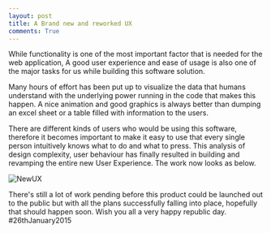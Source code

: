 ```yaml
---
layout: post
title: A Brand new and reworked UX
comments: True
---
```


While functionality is one of the most important factor that is needed for the web application, A good user experience and ease of usage is also one of the major tasks for us while building this software solution.

Many hours of effort has been put up to visualize the data that humans understand with the underlying power running in the code that makes this happen. A nice animation and good graphics is always better than dumping an excel sheet or a table filled with information to the users.

There are different kinds of users who would be using this software, therefore it becomes important to make it easy to use that every single person intuitively knows what to do and what to press. This analysis of design complexity, user behaviour has finally resulted in building and revamping the entire new User Experience. The work now looks as below.

![NewUX]({{site.url|append:site.baseurl}}/public/img/NewUX.png)

There's still a lot of work pending before this product could be launched out to the public but with all the plans successfully falling into place, hopefully that should happen soon. Wish you all a very happy republic day. #26thJanuary2015